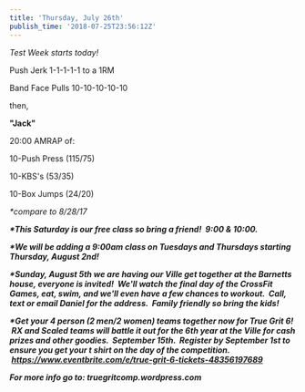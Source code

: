 ```yaml
---
title: 'Thursday, July 26th'
publish_time: '2018-07-25T23:56:12Z'
---
```


*Test Week starts today!*

Push Jerk 1-1-1-1-1 to a 1RM

Band Face Pulls 10-10-10-10-10

then,

**"Jack"**

20:00 AMRAP of:

10-Push Press (115/75)

10-KBS's (53/35)

10-Box Jumps (24/20)

*\*compare to 8/28/17*

***\*This Saturday is our free class so bring a friend!  9:00 &
10:00.***

***\*We will be adding a 9:00am class on Tuesdays and Thursdays starting
Thursday, August 2nd!***

***\*Sunday, August 5th we are having our Ville get together at the
Barnetts house, everyone is invited!  We'll watch the final day of the
CrossFit Games, eat, swim, and we'll even have a few chances to workout.
 Call, text or email Daniel for the address.  Family friendly so bring
the kids!***

***\*Get your 4 person (2 men/2 women) teams together now for True Grit
6!  RX and Scaled teams will battle it out for the 6th year at the Ville
for cash prizes and other goodies.  September 15th.  Register by
September 1st to ensure you get your t shirt on the day of the
competition.
 <https://www.eventbrite.com/e/true-grit-6-tickets-48356197689>***

***For more info go to: truegritcomp.wordpress.com***

